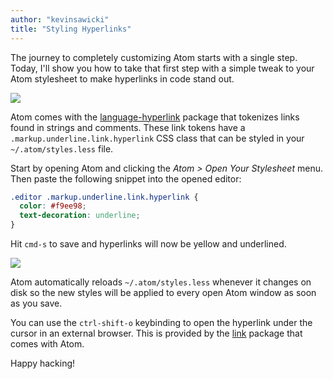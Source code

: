 ```yaml
---
author: "kevinsawicki"
title: "Styling Hyperlinks"
---
```


The journey to completely customizing Atom starts with a single step. Today, I'll show you how to take that first step with a simple tweak to your Atom stylesheet to make hyperlinks in code stand out.

<!--more-->

![](/assets/images/f.cloud.github.com/assets/671378/2315759/2333bf3e-a328-11e3-8457-5bc8fae0883a.png)

Atom comes with the [language-hyperlink](https://github.com/atom/language-hyperlink) package that tokenizes links found in strings and comments. These link tokens have a `.markup.underline.link.hyperlink` CSS class that can be styled in your `~/.atom/styles.less` file.

Start by opening Atom and clicking the _Atom > Open Your Stylesheet_ menu. Then paste the following snippet into the opened editor:

```css
.editor .markup.underline.link.hyperlink {
  color: #f9ee98;
  text-decoration: underline;
}
```

Hit `cmd-s` to save and hyperlinks will now be yellow and underlined.

![](/assets/images/posts/40024cde-a328-11e3-9f37-eb20e0e8ee34.png)

Atom automatically reloads `~/.atom/styles.less` whenever it changes on disk so
the new styles will be applied to every open Atom window as soon as you save.

You can use the `ctrl-shift-o` keybinding to open the hyperlink under the
cursor in an external browser. This is provided by the [link](https://github.com/atom/link)
package that comes with Atom.

Happy hacking!
